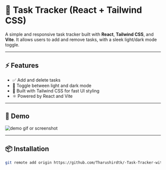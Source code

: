 # 📝 Task Tracker (React + Tailwind CSS)

A simple and responsive task tracker built with **React**, **Tailwind CSS**, and **Vite**. It allows users to add and remove tasks, with a sleek light/dark mode toggle.

---

## ⚡ Features

- ✅ Add and delete tasks
- 🌙 Toggle between light and dark mode
- 💨 Built with Tailwind CSS for fast UI styling
- ⚛️ Powered by React and Vite

---

## 🚀 Demo

![demo gif or screenshot](https://via.placeholder.com/600x350.png?text=Add+your+screenshot+here)

---

## 📦 Installation

```bash
git remote add origin https://github.com/Tharushirdtk/-Task-Tracker-with-Dark-Mode.git


